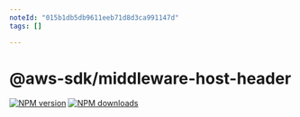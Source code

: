 ```yaml
---
noteId: "015b1db5db9611eeb71d8d3ca991147d"
tags: []

---
```


# @aws-sdk/middleware-host-header

[![NPM version](https://img.shields.io/npm/v/@aws-sdk/middleware-host-header/latest.svg)](https://www.npmjs.com/package/@aws-sdk/middleware-host-header)
[![NPM downloads](https://img.shields.io/npm/dm/@aws-sdk/middleware-host-header.svg)](https://www.npmjs.com/package/@aws-sdk/middleware-host-header)
